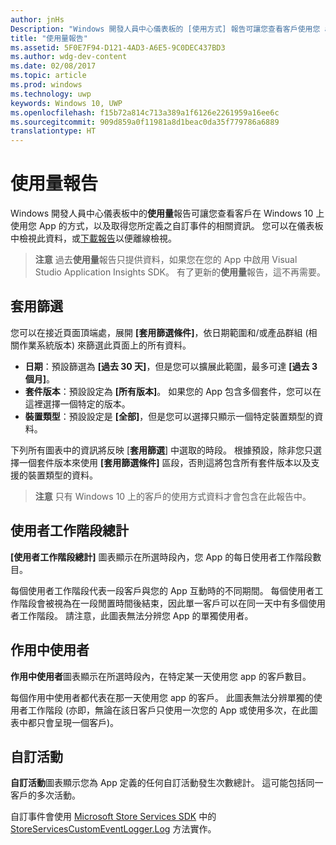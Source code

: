 ```yaml
---
author: jnHs
Description: "Windows 開發人員中心儀表板的 [使用方式] 報告可讓您查看客戶使用您 app 的方式。"
title: "使用量報告"
ms.assetid: 5F0E7F94-D121-4AD3-A6E5-9C0DEC437BD3
ms.author: wdg-dev-content
ms.date: 02/08/2017
ms.topic: article
ms.prod: windows
ms.technology: uwp
keywords: Windows 10, UWP
ms.openlocfilehash: f15b72a814c713a389a1f6126e2261959a16ee6c
ms.sourcegitcommit: 909d859a0f11981a8d1beac0da35f779786a6889
translationtype: HT
---
```

# <a name="usage-report"></a>使用量報告


Windows 開發人員中心儀表板中的**使用量**報告可讓您查看客戶在 Windows 10 上使用您 App 的方式，以及取得您所定義之自訂事件的相關資訊。 您可以在儀表板中檢視此資料，或[下載報告](download-analytic-reports.md)以便離線檢視。

> **注意** 過去**使用量**報告只提供資料，如果您在您的 App 中啟用 Visual Studio Application Insights SDK。 有了更新的**使用量**報告，這不再需要。

## <a name="apply-filters"></a>套用篩選


您可以在接近頁面頂端處，展開 **\[套用篩選條件\]**，依日期範圍和/或產品群組 (相關作業系統版本) 來篩選此頁面上的所有資料。

-   **日期**：預設篩選為 **\[過去 30 天\]**，但是您可以擴展此範圍，最多可達 **\[過去 3 個月\]**。
-   **套件版本**：預設設定為 **\[所有版本\]**。 如果您的 App 包含多個套件，您可以在這裡選擇一個特定的版本。
-   **裝置類型**：預設設定是 **\[全部\]**，但是您可以選擇只顯示一個特定裝置類型的資料。

下列所有圖表中的資訊將反映 [**套用篩選**] 中選取的時段。 根據預設，除非您只選擇一個套件版本來使用 **\[套用篩選條件\]** 區段，否則這將包含所有套件版本以及支援的裝置類型的資料。

> **注意** 只有 Windows 10 上的客戶的使用方式資料才會包含在此報告中。

## <a name="total-user-sessions"></a>使用者工作階段總計

**\[使用者工作階段總計\]** 圖表顯示在所選時段內，您 App 的每日使用者工作階段數目。

每個使用者工作階段代表一段客戶與您的 App 互動時的不同期間。 每個使用者工作階段會被視為在一段閒置時間後結束，因此單一客戶可以在同一天中有多個使用者工作階段。 請注意，此圖表無法分辨您 App 的單獨使用者。

## <a name="active-users"></a>作用中使用者

**作用中使用者**圖表顯示在所選時段內，在特定某一天使用您 app 的客戶數目。

每個作用中使用者都代表在那一天使用您 app 的客戶。 此圖表無法分辨單獨的使用者工作階段 (亦即，無論在該日客戶只使用一次您的 App 或使用多次，在此圖表中都只會呈現一個客戶)。

## <a name="custom-events"></a>自訂活動

**自訂活動**圖表顯示您為 App 定義的任何自訂活動發生次數總計。 這可能包括同一客戶的多次活動。

自訂事件會使用 [Microsoft Store Services SDK](../monetize/microsoft-store-services-sdk.md) 中的 [StoreServicesCustomEventLogger.Log](https://msdn.microsoft.com/library/windows/apps/microsoft.services.store.engagement.storeservicescustomeventlogger.log.aspx) 方法實作。



 
